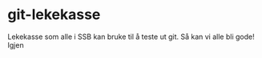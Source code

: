 # git-lekekasse
Lekekasse som alle i SSB kan bruke til å teste ut git.
Så kan vi alle bli gode! 
Igjen
